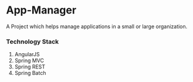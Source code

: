 # App-Manager
A Project which helps manage applications in a small or large organization.
### Technology Stack
1) AngularJS
2) Spring MVC
3) Spring REST
4) Spring Batch
